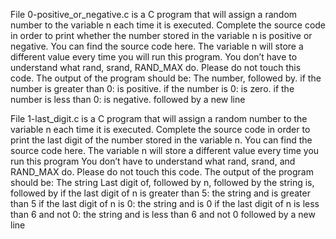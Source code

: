 File 0-positive_or_negative.c is a C program that will assign a random number to the variable n each time it is executed. Complete the source code in order to print whether the number stored in the variable n is positive or negative. You can find the source code here. The variable n will store a different value every time you will run this program. You don’t have to understand what rand, srand, RAND_MAX do. Please do not touch this code. The output of the program should be: The number, followed by. if the number is greater than 0: is positive. if the number is 0: is zero. if the number is less than 0: is negative. followed by a new line

File 1-last_digit.c is a C program that will assign a random number to the variable n each time it is executed. Complete the source code in order to print the last digit of the number stored in the variable n. You can find the source code here. The variable n will store a different value every time you run this program
You don’t have to understand what rand, srand, and RAND_MAX do. Please do not touch this code. The output of the program should be: The string Last digit of, followed by n, followed by the string is, followed by if the last digit of n is greater than 5: the string and is greater than 5 if the last digit of n is 0: the string and is 0 if the last digit of n is less than 6 and not 0: the string and is less than 6 and not 0 followed by a new line 
